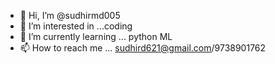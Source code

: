 - 👋 Hi, I’m @sudhirmd005
- 👀 I’m interested in ...coding
- 🌱 I’m currently learning ... python ML
- 📫 How to reach me ... sudhird621@gmail.com/9738901762

<!---
sudhirmd005/sudhirmd005 is a ✨ special ✨ repository because its `README.md` (this file) appears on your GitHub profile.
You can click the Preview link to take a look at your changes.
--->

